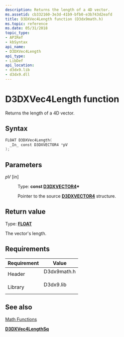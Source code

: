 ```yaml
---
description: Returns the length of a 4D vector.
ms.assetid: cb332160-3e3d-41b9-bfb0-e3b743d2eafd
title: D3DXVec4Length function (D3dx9math.h)
ms.topic: reference
ms.date: 05/31/2018
topic_type: 
- APIRef
- kbSyntax
api_name: 
- D3DXVec4Length
api_type: 
- LibDef
api_location: 
- d3dx9.lib
- d3dx9.dll
---
```


# D3DXVec4Length function

Returns the length of a 4D vector.

## Syntax


```C++
FLOAT D3DXVec4Length(
  _In_ const D3DXVECTOR4 *pV
);
```



## Parameters

<dl> <dt>

*pV* \[in\]
</dt> <dd>

Type: **const [**D3DXVECTOR4**](d3dxvector4.md)\***

Pointer to the source [**D3DXVECTOR4**](d3dxvector4.md) structure.

</dd> </dl>

## Return value

Type: **[**FLOAT**](../winprog/windows-data-types.md)**

The vector's length.

## Requirements



| Requirement | Value |
|--------------------|----------------------------------------------------------------------------------------|
| Header<br/>  | <dl> <dt>D3dx9math.h</dt> </dl> |
| Library<br/> | <dl> <dt>D3dx9.lib</dt> </dl>   |



## See also

<dl> <dt>

[Math Functions](dx9-graphics-reference-d3dx-functions-math.md)
</dt> <dt>

[**D3DXVec4LengthSq**](d3dxvec4lengthsq.md)
</dt> </dl>

 

 
